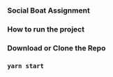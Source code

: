 ### Social Boat Assignment

### How to run the project

### Download or Clone the Repo


### `yarn start`

###
